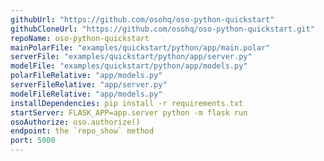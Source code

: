 ```yaml
---
githubUrl: "https://github.com/osohq/oso-python-quickstart"
githubCloneUrl: "https://github.com/osohq/oso-python-quickstart.git"
repoName: oso-python-quickstart
mainPolarFile: "examples/quickstart/python/app/main.polar"
serverFile: "examples/quickstart/python/app/server.py"
modelFile: "examples/quickstart/python/app/models.py"
polarFileRelative: "app/models.py"
serverFileRelative: "app/server.py"
modelFileRelative: "app/models.py"
installDependencies: pip install -r requirements.txt
startServer: FLASK_APP=app.server python -m flask run
osoAuthorize: oso.authorize()
endpoint: the `repo_show` method
port: 5000
---
```

